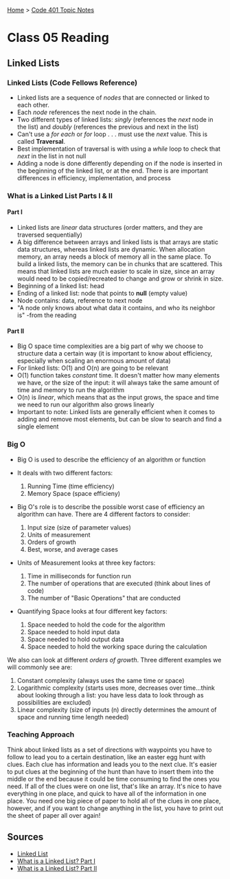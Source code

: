 [Home](../README.md) > [Code 401 Topic Notes](../401topicNotes.md)

# Class 05 Reading

## Linked Lists

### Linked Lists (Code Fellows Reference)

- Linked lists are a sequence of *nodes* that are connected or linked to each other.
- Each *node* references the next node in the chain.
- Two different types of linked lists: *singly* (references the *next* node in the list) and *doubly* (references the previous and next in the list)
- Can't use a *for each* or *for* loop . . . must use the *next* value. This is called **Traversal**.
- Best implementation of traversal is with using a *while* loop to check that *next* in the list in not null
- Adding a node is done differently depending on if the node is inserted in the beginning of the linked list, or at the end. There is are important differences in efficiency, implementation, and process

### What is a Linked List Parts I & II

#### Part I

- Linked lists are *linear* data structures (order matters, and they are traversed sequentially)
- A big difference between arrays and linked lists is that arrays are static data structures, whereas linked lists are dynamic. When allocation memory, an array needs a block of memory all in the same place. To build a linked lists, the memory can be in chunks that are scattered. This means that linked lists are much easier to scale in size, since an array would need to be copied/recreated to change and grow or shrink in size.
- Beginning of a linked list: head
- Ending of a linked list: node that points to **null** (empty value)
- Node contains: data, reference to next node
- "A node only knows about what data it contains, and who its neighbor is" -from the reading

#### Part II

- Big O space time complexities are a big part of why we choose to structure data a certain way (it is important to know about efficiency, especially when scaling an enormous amount of data)
- For linked lists: O(1) and O(n) are going to be relevant
- O(1) function takes *constant* time. It doesn't matter how many elements we have, or the size of the input: it will always take the same amount of time and memory to run the algorithm
- O(n) is *linear*, which means that as the input grows, the space and time we need to run our algorithm also grows linearly
- Important to note: Linked lists are generally efficient when it comes to adding and remove most elements, but can be slow to search and find a single element

### Big O

- Big O is used to describe the efficiency of an algorithm or function
- It deals with two different factors:
  1. Running Time (time efficiency)
  2. Memory Space (space efficieny)

- Big O's role is to describe the possible worst case of efficiency an algorithm can have. There are 4 different factors to consider:
  1. Input size (size of parameter values)
  2. Units of measurement
  3. Orders of growth
  4. Best, worse, and average cases

- Units of Measurement looks at three key factors:
  1. Time in milliseconds for function run
  2. The number of operations that are executed (think about lines of code)
  3. The number of "Basic Operations" that are conducted

- Quantifying Space looks at four different key factors:
  1. Space needed to hold the code for the algorithm
  2. Space needed to hold input data
  3. Space needed to hold output data
  4. Space needed to hold the working space during the calculation

We also can look at different *orders of growth*. Three different examples we will commonly see are:

1. Constant complexity (always uses the same time or space)
2. Logarithmic complexity (starts uses more, decreases over time...think about looking through a list: you have less data to look through as possibilities are excluded)
3. Linear complexity (size of inputs (n) directly determines the amount of space and running time length needed)

### Teaching Approach

Think about linked lists as a set of directions with waypoints you have to follow to lead you to a certain destination, like an easter egg hunt with clues. Each clue has information and leads you to the next clue. It's easier to put clues at the beginning of the hunt than have to insert them into the middle or the end because it could be time consuming to find the ones you need. If all of the clues were on one list, that's like an array. It's nice to have everything in one place, and quick to have all of the information in one place. You need one big piece of paper to hold all of the clues in one place, however, and if you want to change anything in the list, you have to print out the sheet of paper all over again!

## Sources

- [Linked List](https://codefellows.github.io/common_curriculum/data_structures_and_algorithms/Code_401/class-05/resources/singly_linked_list.html)
- [What is a Linked List? Part I](https://medium.com/basecs/whats-a-linked-list-anyway-part-1-d8b7e6508b9d)
- [What is a Linked List? Part II](https://medium.com/basecs/whats-a-linked-list-anyway-part-2-131d96f71996)
